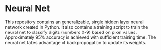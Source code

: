 # Neural Net

This repository contains an generalizable, single hidden layer neural network created in Python. It also contains a training script to train the neural net to classify digits (numbers 0-9) based on pixel values. Approximately 95% accuracy is achieved with sufficient training time. The neural net takes advantage of backpropogation to update its weights. 
